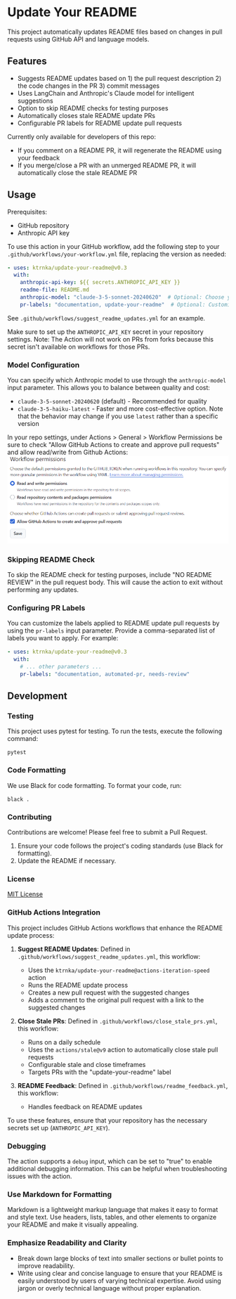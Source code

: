 # Update Your README

This project automatically updates README files based on changes in pull requests using GitHub API and language models.

## Features

- Suggests README updates based on 1) the pull request description 2) the code changes in the PR 3) commit messages
- Uses LangChain and Anthropic's Claude model for intelligent suggestions
- Option to skip README checks for testing purposes
- Automatically closes stale README update PRs
- Configurable PR labels for README update pull requests

Currently only available for developers of this repo:
- If you comment on a README PR, it will regenerate the README using your feedback
- If you merge/close a PR with an unmerged README PR, it will automatically close the stale README PR

## Usage

Prerequisites:

- GitHub repository
- Anthropic API key

To use this action in your GitHub workflow, add the following step to your `.github/workflows/your-workflow.yml` file, replacing the version as needed:

```yaml
- uses: ktrnka/update-your-readme@v0.3
  with:
    anthropic-api-key: ${{ secrets.ANTHROPIC_API_KEY }}
    readme-file: README.md
    anthropic-model: "claude-3-5-sonnet-20240620"  # Optional: Choose your preferred Claude model
    pr-labels: "documentation, update-your-readme"  # Optional: Customize labels for README update PRs
```
See `.github/workflows/suggest_readme_updates.yml` for an example.

Make sure to set up the `ANTHROPIC_API_KEY` secret in your repository settings. Note: The Action will not work on PRs from forks because this secret isn't available on workflows for those PRs.

### Model Configuration

You can specify which Anthropic model to use through the `anthropic-model` input parameter. This allows you to balance between quality and cost:
- `claude-3-5-sonnet-20240620` (default) - Recommended for quality
- `claude-3-5-haiku-latest` - Faster and more cost-effective option. Note that the behavior may change if you use `latest` rather than a specific version

In your repo settings, under Actions > General > Workflow Permissions be sure to check "Allow GitHub Actions to create and approve pull requests" and allow read/write from Github Actions:
![Workflow Permissions](workflow_permissions.png)

### Skipping README Check

To skip the README check for testing purposes, include "NO README REVIEW" in the pull request body. This will cause the action to exit without performing any updates.

### Configuring PR Labels

You can customize the labels applied to README update pull requests by using the `pr-labels` input parameter. Provide a comma-separated list of labels you want to apply. For example:

```yaml
- uses: ktrnka/update-your-readme@v0.3
  with:
    # ... other parameters ...
    pr-labels: "documentation, automated-pr, needs-review"
```

## Development

### Testing

This project uses pytest for testing. To run the tests, execute the following command:

```
pytest
```

### Code Formatting

We use Black for code formatting. To format your code, run:

```
black .
```

### Contributing

Contributions are welcome! Please feel free to submit a Pull Request.

1. Ensure your code follows the project's coding standards (use Black for formatting).
2. Update the README if necessary.

### License

[MIT License](https://opensource.org/licenses/MIT)

### GitHub Actions Integration

This project includes GitHub Actions workflows that enhance the README update process:

1. **Suggest README Updates**: Defined in `.github/workflows/suggest_readme_updates.yml`, this workflow:
   - Uses the `ktrnka/update-your-readme@actions-iteration-speed` action
   - Runs the README update process
   - Creates a new pull request with the suggested changes
   - Adds a comment to the original pull request with a link to the suggested changes

2. **Close Stale PRs**: Defined in `.github/workflows/close_stale_prs.yml`, this workflow:
   - Runs on a daily schedule
   - Uses the `actions/stale@v9` action to automatically close stale pull requests
   - Configurable stale and close timeframes
   - Targets PRs with the "update-your-readme" label

3. **README Feedback**: Defined in `.github/workflows/readme_feedback.yml`, this workflow:
   - Handles feedback on README updates

To use these features, ensure that your repository has the necessary secrets set up (`ANTHROPIC_API_KEY`).

### Debugging

The action supports a `debug` input, which can be set to "true" to enable additional debugging information. This can be helpful when troubleshooting issues with the action.

### Use Markdown for Formatting
Markdown is a lightweight markup language that makes it easy to format and style text. Use headers, lists, tables, and other elements to organize your README and make it visually appealing.

### Emphasize Readability and Clarity
- Break down large blocks of text into smaller sections or bullet points to improve readability.
- Write using clear and concise language to ensure that your README is easily understood by users of varying technical expertise. Avoid using jargon or overly technical language without proper explanation.